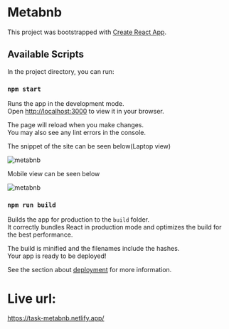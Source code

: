 # Metabnb

This project was bootstrapped with [Create React App](https://github.com/facebook/create-react-app).

## Available Scripts

In the project directory, you can run:

### `npm start`

Runs the app in the development mode.\
Open [http://localhost:3000](http://localhost:3000) to view it in your browser.

The page will reload when you make changes.\
You may also see any lint errors in the console.

The snippet of the site can be seen below(Laptop view)

![metabnb](https://user-images.githubusercontent.com/91688854/215276028-f59368c9-ebf2-4a68-898f-044efac19e6b.JPG)

Mobile view can be seen below

![metabnb](https://user-images.githubusercontent.com/91688854/215275952-cfe3a5d5-8fe7-4ab7-8413-fdb262e8fbc1.JPG)

### `npm run build`

Builds the app for production to the `build` folder.\
It correctly bundles React in production mode and optimizes the build for the best performance.

The build is minified and the filenames include the hashes.\
Your app is ready to be deployed!

See the section about [deployment](https://facebook.github.io/create-react-app/docs/deployment) for more information.

# Live url: 
https://task-metabnb.netlify.app/
